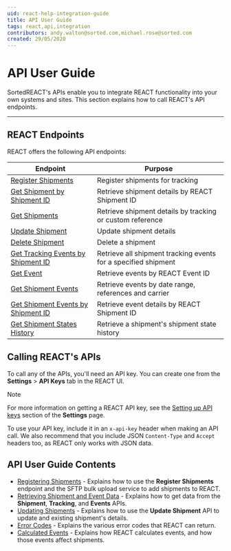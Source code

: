 ```yaml
---
uid: react-help-integration-guide
title: API User Guide
tags: react,api,integration
contributors: andy.walton@sorted.com,michael.rose@sorted.com
created: 29/05/2020
---
```

# API User Guide

SortedREACT's APIs enable you to integrate REACT functionality into your own systems and sites. This section explains how to call REACT's API endpoints.

---

## REACT Endpoints

REACT offers the following API endpoints:

| Endpoint                                                                                               | Purpose                                                        |
| ------------------------------------------------------------------------------------------------------ | -------------------------------------------------------------- |
| [Register Shipments](https://docs.sorted.com/react/api/#RegisterShipments)                             | Register shipments for tracking                                |
| [Get Shipment by Shipment ID](https://docs.sorted.com/react/api/#GetShipmentbyShipmentID)              | Retrieve shipment details by REACT Shipment ID                 |
| [Get Shipments](https://docs.sorted.com/react/api/#GetShipments)                                       | Retrieve shipment details by tracking or custom reference      |
| [Update Shipment](https://docs.sorted.com/react/api/#UpdateShipment)                                   | Update shipment details                                        |
| [Delete Shipment](https://docs.sorted.com/react/api/#DeleteShipment)                                   | Delete a shipment                                              |
| [Get Tracking Events by Shipment ID](https://docs.sorted.com/react/api/#GetTrackingEventsbyShipmentID) | Retrieve all shipment tracking events for a specified shipment |
| [Get Event](https://docs.sorted.com/react/api/#GetEvent)                                               | Retrieve events by REACT Event ID                              |
| [Get Shipment Events](https://docs.sorted.com/react/api/#GetShipmentEvents)                            | Retrieve events by date range, references and carrier          |
| [Get Shipment Events by Shipment ID](https://docs.sorted.com/react/api/#GetShipmentEventsbyShipmentID) | Retrieve event details by REACT Shipment ID                    |
| [Get Shipment States History](https://docs.sorted.com/react/api/#GetShipmentStatesHistory)             | Retrieve a shipment's shipment state history                   |

## Calling REACT's APIs

To call any of the APIs, you'll need an API key. You can create one from the **Settings** > **API Keys** tab in the REACT UI.

> [!NOTE]
>
> For more information on getting a REACT API key, see the [Setting up API keys](/react/help/settings.html#setting-up-api-keys) section of the **Settings** page.

To use your API key, include it in an `x-api-key` header when making an API call. We also recommend that you include JSON `Content-Type` and `Accept` headers too, as REACT only works with JSON data. 

## API User Guide Contents

* [Registering Shipments](registering-shipments.md) - Explains how to use the **Register Shipments** endpoint and the SFTP bulk upload service to add shipments to REACT. 
* [Retrieving Shipment and Event Data](retrieving-data.md) - Explains how to get data from the **Shipment**, **Tracking**, and **Events** APIs.
* [Updating Shipments](updating-shipments.md) - Explains how to use the **Update Shipment** API to update and existing shipment's details.
* [Error Codes](error-codes.md) - Explains the various error codes that REACT can return.
* [Calculated Events](calc-events.md) - Explains how REACT calculates events, and how those events affect shipments.